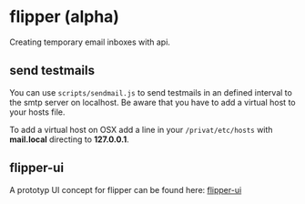 # flipper (alpha)

Creating temporary email inboxes with api.

## send testmails

You can use `scripts/sendmail.js` to send testmails in an defined interval to the smtp server on localhost. Be aware that you have to add a virtual host to your hosts file.

To add a virtual host on OSX add a line in your `/privat/etc/hosts` with **mail.local** directing to **127.0.0.1**.

## flipper-ui

A prototyp UI concept for flipper can be found here: [flipper-ui](https://github.com/MonksterFX/flipper-ui)
